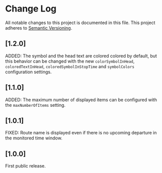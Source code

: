 # Change Log

All notable changes to this project is documented in this file.
This project adheres to [Semantic Versioning](http://semver.org/).

## [1.2.0]

ADDED: The symbol and the head text are colored colored by default, but this behavior can be changed with the new `colorSymbolInHead`, `coloredTextInHead`, `coloredSymbolInStopTime` and `symbolColors` configuration settings.

## [1.1.0]

ADDED: The maximum number of displayed items can be configured with the `maxNumberOfItems` setting.

## [1.0.1]

FIXED: Route name is displayed even if there is no upcoming departure in the monitored time window.

## [1.0.0]

First public release.
